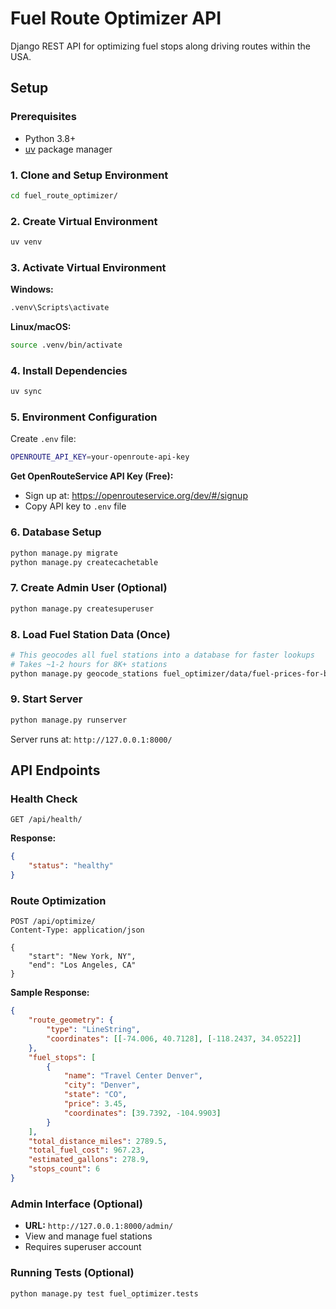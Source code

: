 # Fuel Route Optimizer API

Django REST API for optimizing fuel stops along driving routes within the USA.

## Setup

### Prerequisites
- Python 3.8+
- [uv](https://docs.astral.sh/uv/) package manager

### 1. Clone and Setup Environment
```bash
cd fuel_route_optimizer/
```

### 2. Create Virtual Environment
```bash
uv venv
```

### 3. Activate Virtual Environment

**Windows:**
```bash
.venv\Scripts\activate
```

**Linux/macOS:**
```bash
source .venv/bin/activate
```

### 4. Install Dependencies
```bash
uv sync
```

### 5. Environment Configuration
Create `.env` file:
```bash
OPENROUTE_API_KEY=your-openroute-api-key
```

**Get OpenRouteService API Key (Free):**
- Sign up at: https://openrouteservice.org/dev/#/signup
- Copy API key to `.env` file

### 6. Database Setup
```bash
python manage.py migrate
python manage.py createcachetable
```

### 7. Create Admin User (Optional)
```bash
python manage.py createsuperuser
```

### 8. Load Fuel Station Data (Once)
```bash
# This geocodes all fuel stations into a database for faster lookups
# Takes ~1-2 hours for 8K+ stations
python manage.py geocode_stations fuel_optimizer/data/fuel-prices-for-be-assessment.csv
```

### 9. Start Server
```bash
python manage.py runserver
```

Server runs at: `http://127.0.0.1:8000/`

## API Endpoints

### Health Check
```http
GET /api/health/
```

**Response:**
```json
{
    "status": "healthy"
}
```

### Route Optimization
```http
POST /api/optimize/
Content-Type: application/json

{
    "start": "New York, NY",
    "end": "Los Angeles, CA"
}
```

**Sample Response:**
```json
{
    "route_geometry": {
        "type": "LineString",
        "coordinates": [[-74.006, 40.7128], [-118.2437, 34.0522]]
    },
    "fuel_stops": [
        {
            "name": "Travel Center Denver",
            "city": "Denver",
            "state": "CO",
            "price": 3.45,
            "coordinates": [39.7392, -104.9903]
        }
    ],
    "total_distance_miles": 2789.5,
    "total_fuel_cost": 967.23,
    "estimated_gallons": 278.9,
    "stops_count": 6
}
```

### Admin Interface (Optional)
- **URL:** `http://127.0.0.1:8000/admin/`
- View and manage fuel stations
- Requires superuser account

### Running Tests (Optional)
```bash
python manage.py test fuel_optimizer.tests
```